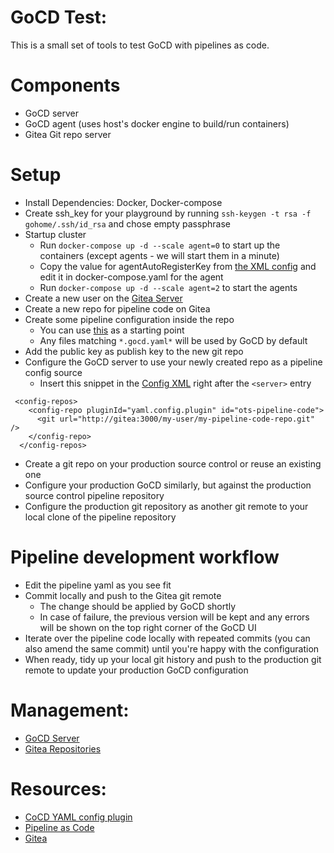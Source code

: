 # GoCD Test:

This is a small set of tools to test GoCD with pipelines as code.

# Components
* GoCD server
* GoCD agent (uses host's docker engine to build/run containers)
* Gitea Git repo server

# Setup
* Install Dependencies: Docker, Docker-compose
* Create ssh_key for your playground by running `ssh-keygen -t rsa -f gohome/.ssh/id_rsa` and chose empty passphrase
* Startup cluster
  * Run `docker-compose up -d --scale agent=0` to start up the containers (except agents - we will start them in a minute)
  * Copy the value for agentAutoRegisterKey from [the XML config](http://localhost:8153/go/admin/config_xml) and edit it in docker-compose.yaml for the agent
  * Run `docker-compose up -d --scale agent=2` to start the agents
* Create a new user on the [Gitea Server](http://localhost:3000)
* Create a new repo for pipeline code on Gitea
* Create some pipeline configuration inside the repo
   * You can use [this](https://github.com/tomzo/gocd-yaml-config-example/blob/master/ci.gocd.yaml) as a starting point
   * Any files matching `*.gocd.yaml*` will be used by GoCD by default
* Add the public key as publish key to the new git repo
* Configure the GoCD server to use your newly created repo as a pipeline config source
  * Insert this snippet in the [Config XML](http://localhost:8153/go/admin/config_xml/edit) right after the `<server>` entry
```
 <config-repos>
    <config-repo pluginId="yaml.config.plugin" id="ots-pipeline-code">
      <git url="http://gitea:3000/my-user/my-pipeline-code-repo.git" />
    </config-repo>
  </config-repos>
```
* Create a git repo on your production source control or reuse an existing one
* Configure your production GoCD similarly, but against the production source control pipeline repository
* Configure the production git repository as another git remote to your local clone of the pipeline repository

# Pipeline development workflow

* Edit the pipeline yaml as you see fit
* Commit locally and push to the Gitea git remote
  * The change should be applied by GoCD shortly
  * In case of failure, the previous version will be kept and any errors will be shown on the top right corner of the GoCD UI
* Iterate over the pipeline code locally with repeated commits (you can also amend the same commit) until you're happy with the configuration
* When ready, tidy up your local git history and push to the production git remote to update your production GoCD configuration


# Management:
* [GoCD Server](http://localhost:8153)
* [Gitea Repositories](http://localhost:3000)

# Resources:
* [CoCD YAML config plugin](https://github.com/tomzo/gocd-yaml-config-plugin)
* [Pipeline as Code](https://docs.gocd.org/current/advanced_usage/pipelines_as_code.html)
* [Gitea](https://gitea.io)

